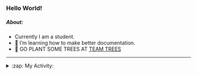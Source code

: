 ### Hello World!

##### About:
- Currently I am a student.
- 🌱 I’m learning how to make better documentation.
- 🌱 GO PLANT SOME TREES AT [TEAM TREES](https://teamtrees.org/)

---
<details>
  <summary>:zap: My Activity:</summary>
  
<!--START_SECTION:waka-->
![Code Time](http://img.shields.io/badge/Code%20Time-1%2C086%20hrs%2038%20mins-blue)

**I'm a Night 🦉** 

```text
🌞 Morning                1262 commits        ██░░░░░░░░░░░░░░░░░░░░░░░   09.08 % 
🌆 Daytime                4814 commits        █████████░░░░░░░░░░░░░░░░   34.63 % 
🌃 Evening                4057 commits        ███████░░░░░░░░░░░░░░░░░░   29.18 % 
🌙 Night                  3770 commits        ███████░░░░░░░░░░░░░░░░░░   27.12 % 
```
📅 **I'm Most Productive on Wednesday** 

```text
Monday                   2145 commits        ████░░░░░░░░░░░░░░░░░░░░░   15.43 % 
Tuesday                  1697 commits        ███░░░░░░░░░░░░░░░░░░░░░░   12.21 % 
Wednesday                3183 commits        ██████░░░░░░░░░░░░░░░░░░░   22.89 % 
Thursday                 1740 commits        ███░░░░░░░░░░░░░░░░░░░░░░   12.52 % 
Friday                   1376 commits        ██░░░░░░░░░░░░░░░░░░░░░░░   09.90 % 
Saturday                 1287 commits        ██░░░░░░░░░░░░░░░░░░░░░░░   09.26 % 
Sunday                   2475 commits        ████░░░░░░░░░░░░░░░░░░░░░   17.80 % 
```


📊 **This Week I Spent My Time On** 

```text
🔥 Editors: 
VS Code                  7 hrs 10 mins       █████████████████████████   100.00 % 

🐱‍💻 Projects: 
CSF22                    3 hrs 57 mins       ██████████████░░░░░░░░░░░   55.16 % 
quizeco                  1 hr 45 mins        ██████░░░░░░░░░░░░░░░░░░░   24.50 % 
technocean-frontend      1 hr 11 mins        ████░░░░░░░░░░░░░░░░░░░░░   16.58 % 
praise                   14 mins             █░░░░░░░░░░░░░░░░░░░░░░░░   03.44 % 
gdsc-next-weather-app    0 secs              ░░░░░░░░░░░░░░░░░░░░░░░░░   00.22 % 
```


 Last Updated on 04/04/2023 22:07:16 UTC
<!--END_SECTION:waka-->
</details>
